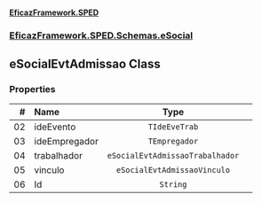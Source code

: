 #### [EficazFramework.SPED](EficazFrameworkSPED.md 'EficazFramework SPED')
### [EficazFramework.SPED.Schemas.eSocial](EficazFramework.SPED.Schemas.eSocial.md 'EficazFramework.SPED.Schemas.eSocial')

## eSocialEvtAdmissao Class
### Properties

| # | Name | Type | |
| ---: | :--- | :---: | :--- |
| 02 | ideEvento | `TIdeEveTrab` |  |
| 03 | ideEmpregador | `TEmpregador` |  |
| 04 | trabalhador | `eSocialEvtAdmissaoTrabalhador` |  |
| 05 | vinculo | `eSocialEvtAdmissaoVinculo` |  |
| 06 | Id | `String` |  |
